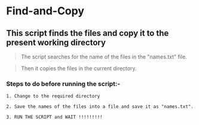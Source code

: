 # Find-and-Copy
## This script finds the files and copy it to the present working directory

 > The script searches for the name of the files in the "names.txt" file.
 
 > Then it copies the files in the current directory.

### Steps to do before running the script:-

	1. Change to the required directory

	2. Save the names of the files into a file and save it as "names.txt".
	
	3. RUN THE SCRIPT and WAIT !!!!!!!!!
